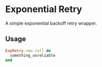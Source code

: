 # Exponential Retry

A simple exponential backoff retry wrapper.

## Usage

```ruby
ExpRetry.new.call do
  something_unreliable
end  
```
